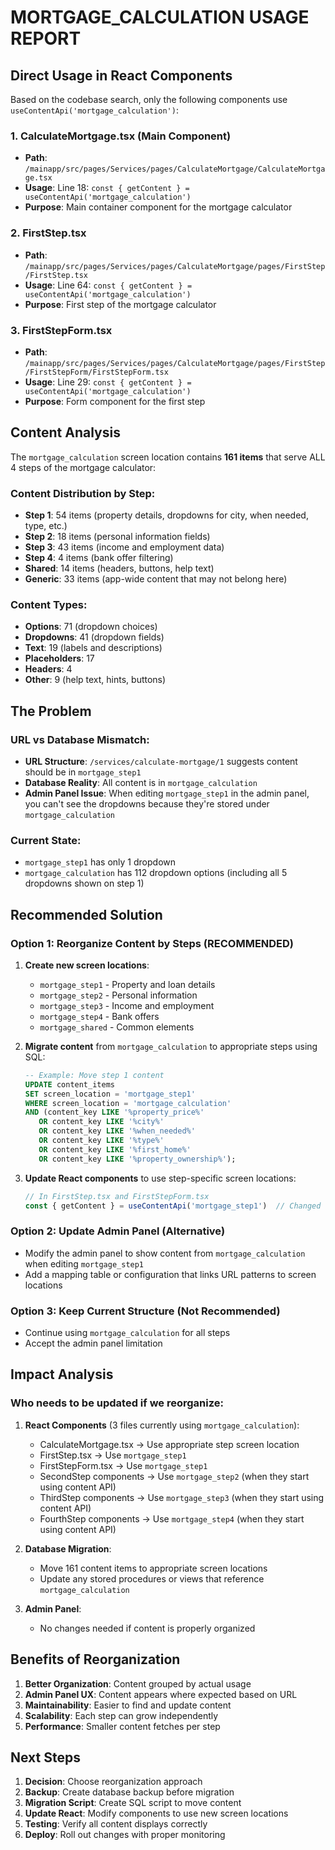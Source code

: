 # MORTGAGE_CALCULATION USAGE REPORT

## Direct Usage in React Components

Based on the codebase search, only the following components use `useContentApi('mortgage_calculation')`:

### 1. CalculateMortgage.tsx (Main Component)
- **Path**: `/mainapp/src/pages/Services/pages/CalculateMortgage/CalculateMortgage.tsx`
- **Usage**: Line 18: `const { getContent } = useContentApi('mortgage_calculation')`
- **Purpose**: Main container component for the mortgage calculator

### 2. FirstStep.tsx
- **Path**: `/mainapp/src/pages/Services/pages/CalculateMortgage/pages/FirstStep/FirstStep.tsx`
- **Usage**: Line 64: `const { getContent } = useContentApi('mortgage_calculation')`
- **Purpose**: First step of the mortgage calculator

### 3. FirstStepForm.tsx
- **Path**: `/mainapp/src/pages/Services/pages/CalculateMortgage/pages/FirstStep/FirstStepForm/FirstStepForm.tsx`
- **Usage**: Line 29: `const { getContent } = useContentApi('mortgage_calculation')`
- **Purpose**: Form component for the first step

## Content Analysis

The `mortgage_calculation` screen location contains **161 items** that serve ALL 4 steps of the mortgage calculator:

### Content Distribution by Step:
- **Step 1**: 54 items (property details, dropdowns for city, when needed, type, etc.)
- **Step 2**: 18 items (personal information fields)
- **Step 3**: 43 items (income and employment data)
- **Step 4**: 4 items (bank offer filtering)
- **Shared**: 14 items (headers, buttons, help text)
- **Generic**: 33 items (app-wide content that may not belong here)

### Content Types:
- **Options**: 71 (dropdown choices)
- **Dropdowns**: 41 (dropdown fields)
- **Text**: 19 (labels and descriptions)
- **Placeholders**: 17
- **Headers**: 4
- **Other**: 9 (help text, hints, buttons)

## The Problem

### URL vs Database Mismatch:
- **URL Structure**: `/services/calculate-mortgage/1` suggests content should be in `mortgage_step1`
- **Database Reality**: All content is in `mortgage_calculation`
- **Admin Panel Issue**: When editing `mortgage_step1` in the admin panel, you can't see the dropdowns because they're stored under `mortgage_calculation`

### Current State:
- `mortgage_step1` has only 1 dropdown
- `mortgage_calculation` has 112 dropdown options (including all 5 dropdowns shown on step 1)

## Recommended Solution

### Option 1: Reorganize Content by Steps (RECOMMENDED)
1. **Create new screen locations**:
   - `mortgage_step1` - Property and loan details
   - `mortgage_step2` - Personal information
   - `mortgage_step3` - Income and employment
   - `mortgage_step4` - Bank offers
   - `mortgage_shared` - Common elements

2. **Migrate content** from `mortgage_calculation` to appropriate steps using SQL:
   ```sql
   -- Example: Move step 1 content
   UPDATE content_items 
   SET screen_location = 'mortgage_step1'
   WHERE screen_location = 'mortgage_calculation'
   AND (content_key LIKE '%property_price%' 
      OR content_key LIKE '%city%'
      OR content_key LIKE '%when_needed%'
      OR content_key LIKE '%type%'
      OR content_key LIKE '%first_home%'
      OR content_key LIKE '%property_ownership%');
   ```

3. **Update React components** to use step-specific screen locations:
   ```typescript
   // In FirstStep.tsx and FirstStepForm.tsx
   const { getContent } = useContentApi('mortgage_step1')  // Changed from 'mortgage_calculation'
   ```

### Option 2: Update Admin Panel (Alternative)
- Modify the admin panel to show content from `mortgage_calculation` when editing `mortgage_step1`
- Add a mapping table or configuration that links URL patterns to screen locations

### Option 3: Keep Current Structure (Not Recommended)
- Continue using `mortgage_calculation` for all steps
- Accept the admin panel limitation

## Impact Analysis

### Who needs to be updated if we reorganize:
1. **React Components** (3 files currently using `mortgage_calculation`):
   - CalculateMortgage.tsx → Use appropriate step screen location
   - FirstStep.tsx → Use `mortgage_step1`
   - FirstStepForm.tsx → Use `mortgage_step1`
   - SecondStep components → Use `mortgage_step2` (when they start using content API)
   - ThirdStep components → Use `mortgage_step3` (when they start using content API)
   - FourthStep components → Use `mortgage_step4` (when they start using content API)

2. **Database Migration**:
   - Move 161 content items to appropriate screen locations
   - Update any stored procedures or views that reference `mortgage_calculation`

3. **Admin Panel**:
   - No changes needed if content is properly organized

## Benefits of Reorganization

1. **Better Organization**: Content grouped by actual usage
2. **Admin Panel UX**: Content appears where expected based on URL
3. **Maintainability**: Easier to find and update content
4. **Scalability**: Each step can grow independently
5. **Performance**: Smaller content fetches per step

## Next Steps

1. **Decision**: Choose reorganization approach
2. **Backup**: Create database backup before migration
3. **Migration Script**: Create SQL script to move content
4. **Update React**: Modify components to use new screen locations
5. **Testing**: Verify all content displays correctly
6. **Deploy**: Roll out changes with proper monitoring